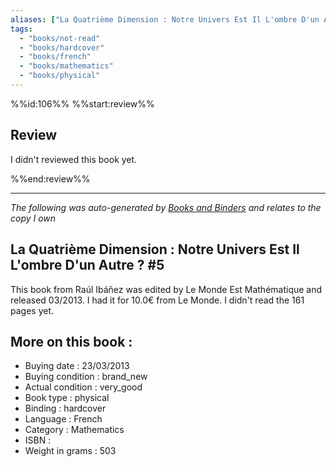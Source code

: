 ```yaml
---
aliases: ["La Quatrième Dimension : Notre Univers Est Il L'ombre D'un Autre ? #5"] 
tags: 
  - "books/not-read" 
  - "books/hardcover" 
  - "books/french"
  - "books/mathematics"
  - "books/physical"
---
```

%%id:106%%
%%start:review%%
## Review
I didn't reviewed this book yet. 

%%end:review%%

---
_The following was auto-generated by [Books and Binders](Books%20and%20Binders.md) and relates to the copy I own_
## La Quatrième Dimension : Notre Univers Est Il L'ombre D'un Autre ? #5
This book from Raúl Ibáñez was edited by Le Monde Est Mathématique and released 03/2013. I had it for 10.0€ from Le Monde. I didn't read the 161 pages yet.

## More on this book :
- Buying date : 23/03/2013
- Buying condition : brand_new
- Actual condition : very_good
- Book type : physical
- Binding : hardcover
- Language : French
- Category : Mathematics
- ISBN : 
- Weight in grams : 503
